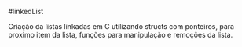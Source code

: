 #linkedList

Criação da listas linkadas em C utilizando structs com ponteiros, para proximo item da lista, funções para manipulação e remoções da lista.
